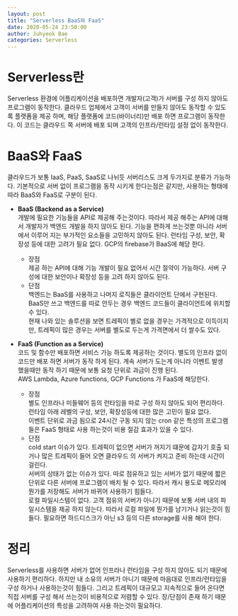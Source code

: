 ```yaml
---
layout: post
title: "Serverless BaaS와 FaaS"
date: 2020-05-24 23:50:00
author: Juhyeok Bae
categories: Serverless
---
```

# Serverless란
Serverless 환경에 어플리케이션을 배포하면 개발자(고객)가 서버를 구성 하지 않아도 프로그램이 동작한다. 클라우드 업체에서 고객이 서버를 만들지 않아도 동작할 수 있도록 플랫폼을 제공 하며, 해당 플랫폼에 코드(바이너리)만 배포 하면 프로그램이 동작한다. 이 코드는 클라우드 쪽 서버에 배포 되며 고객의 인프라/런타임 설정 없이 동작한다.

# BaaS와 FaaS
클라우드가 보통 IaaS, PaaS, SaaS로 나뉘듯 서버리스도 크게 두가지로 분류가 가능하다. 기본적으로 서버 없이 프로그램을 동작 시키게 한다는점은 같지만, 사용하는 형태에 따라 BaaS와 FaaS로 구분이 된다.

- **BaaS (Backend as a Service)**  
개발에 필요한 기능들을 API로 제공해 주는것이다. 따라서 제공 해주는 API에 대해서 개발자가 백엔드 개발을 하지 않아도 된다.
기능을 편하게 쓰는것뿐 아니라 서버에서 이루어 지는 부가적인 요소들을 고민하지 않아도 된다. 런타임 구성, 보안, 확장성 등에 대한 고려가 필요 없다. GCP의 firebase가 BaaS에 해당 한다.
  - 장점  
    제공 하는 API에 대해 기능 개발이 필요 없어서 시간 절약이 가능하다. 서버 구성에 대한 보안이나 확장성 등을 고려 하지 않아도 된다.
  - 단점  
    백엔드는 BaaS를 사용하고 나머지 로직들은 클라이언트 단에서 구현된다. BaaS만 쓰고 백엔드를 따로 안두는 경우 백엔드 코드들이 클라이언트에 위치할 수 있다.  
    현재 나와 있는 솔루션을 보면 트레픽이 별로 없을 경우는 가격적으로 이득이지만, 트레픽이 많은 경우는 서버를 별도로 두는게 가격면에서 더 쌀수도 있다.

- **FaaS (Function as a Service)**  
코드 및 함수만 배포하면 서비스 가능 하도록 제공하는 것이다. 별도의 인프라 없이 코드만 배포 하면 서버가 동작 하게 된다. 계속 서버가 도는게 아니라 이벤트 발생 했을때만 동작 하기 때문에 보통 요청 단위로 과금이 진행 된다.  
AWS Lambda, Azure functions, GCP Functions 가 FaaS에 해당한다.
  - 장점  
    별도 인프라나 미들웨어 등의 런타임을 따로 구성 하지 않아도 되어 편리하다. 런타임 아래 레벨의 구성, 보안, 확장성등에 대한 많은 고민이 필요 없다.  
    이벤트 단위로 과금 됨으로 24시간 구동 되지 않는 cron 같은 특성의 프로그램들은 FaaS 형태로 사용 하는것이 비용 절감 효과가 있을 수 있다.
  - 단점  
    cold start 이슈가 있다. 트레픽이 없으면 서버가 꺼지기 떄문에 갑자기 호출 되거나 많은 트레픽이 들어 오면 클라우드 의 서버가 켜지고 준비 하는데 시간이 걸린다.  
    서버의 상태가 없는 이슈가 있다. 따로 점유하고 있는 서버가 없기 때문에 짧은 단위로 다른 서버에 프로그램이 배치 될 수 있다. 따라서 캐시 용도로 메모리에 뭔가를 저장해도 서버가 바뀌어 사용하기 힘들다.  
    로컬 파일시스템이 없다. 고객 점유의 서버가 아니기 때문에 보통 서버 내의 파일시스템을 제공 하지 않는다. 따라서 로컬 파일에 뭔가를 남기거나 읽는것이 힘들다. 필요하면 하드디스크가 아닌 s3 등의 다른 storage를 사용 해야 한다.

# 정리
Serverless를 사용하면 서버가 없어 인프라나 런타임을 구성 하지 않아도 되기 때문에 사용하기 편리하다. 하지만 내 소유의 서버가 아니기 때문에 마음대로 인프라/런타임을 구성 하거나 사용하는것이 힘들다. 그리고 트레픽이 대규모고 지속적으로 들어 온다면 직접 서버를 구성 해서 쓰는것이 비용적으로 저렴할 수 있다. 장/단점이 존재 하기 때문에 어플리케이션의 특성을 고려하여 사용 하는것이 필요하다.

